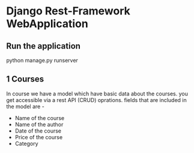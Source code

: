 # Django Rest-Framework WebApplication

## Run the application
python manage.py runserver

## 1 Courses

In course we have a model which have basic data about the courses. you get accessible via a rest API (CRUD) oprations. fields that are included in the model are -

* Name of the course
* Name of the author
* Date of the course
* Price of the course
* Category
